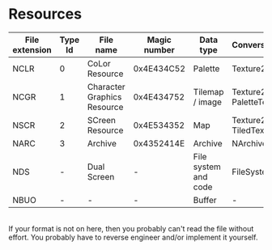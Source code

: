 # Resources
File extension | Type Id | File name | Magic number | Data type | Conversion type | isResource
--- | --- | --- | --- | --- | --- | ---
NCLR | 0 | CoLor Resource | 0x4E434C52 | Palette | Texture2D | yes
NCGR | 1 | Character Graphics Resource | 0x4E434752 | Tilemap / image | Texture2D / PaletteTexture2D | yes
NSCR | 2 | SCreen Resource | 0x4E534352 | Map | Texture2D / TiledTexture2D | yes
NARC | 3 | Archive | 0x4352414E | Archive | NArchive | yes
NDS | - | Dual Screen | - | File system and code | FileSystem | no
NBUO | - | - | - | Buffer | - | yes
<br>
If your format is not on here, then you probably can't read the file without effort. You probably have to reverse engineer and/or implement it yourself.
